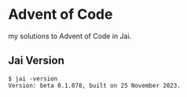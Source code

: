 # Advent of Code
my solutions to Advent of Code in Jai.

## Jai Version
```console
$ jai -version
Version: beta 0.1.078, built on 25 November 2023.
```
